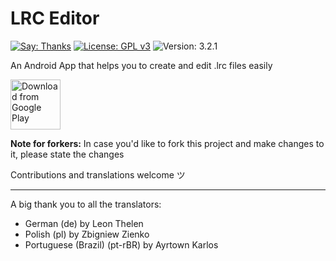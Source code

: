 # LRC Editor 

[![Say: Thanks](https://img.shields.io/badge/Say%20Thanks-!-1EAEDB.svg)](https://play.google.com/store/apps/details?id=com.cg.lrceditor)
[![License: GPL v3](https://img.shields.io/badge/License-GPL%20v3-blue.svg)](https://www.gnu.org/licenses/gpl-3.0)
![Version: 3.2.1](https://d25lcipzij17d.cloudfront.net/badge.svg?id=gh&type=6&v=3.2.1)

An Android App that helps you to create and edit .lrc files easily

[<img src="https://play.google.com/intl/en_us/badges/images/generic/en_badge_web_generic.png" alt="Download from Google Play" height="80">](https://play.google.com/store/apps/details?id=com.cg.lrceditor)

**Note for forkers:** In case you'd like to fork this project and make changes to it, please state the changes

Contributions and translations welcome ツ

<hr>

A big thank you to all the translators:
 - German (de) by Leon Thelen
 - Polish (pl) by Zbigniew Zienko
 - Portuguese (Brazil) (pt-rBR) by Ayrtown Karlos